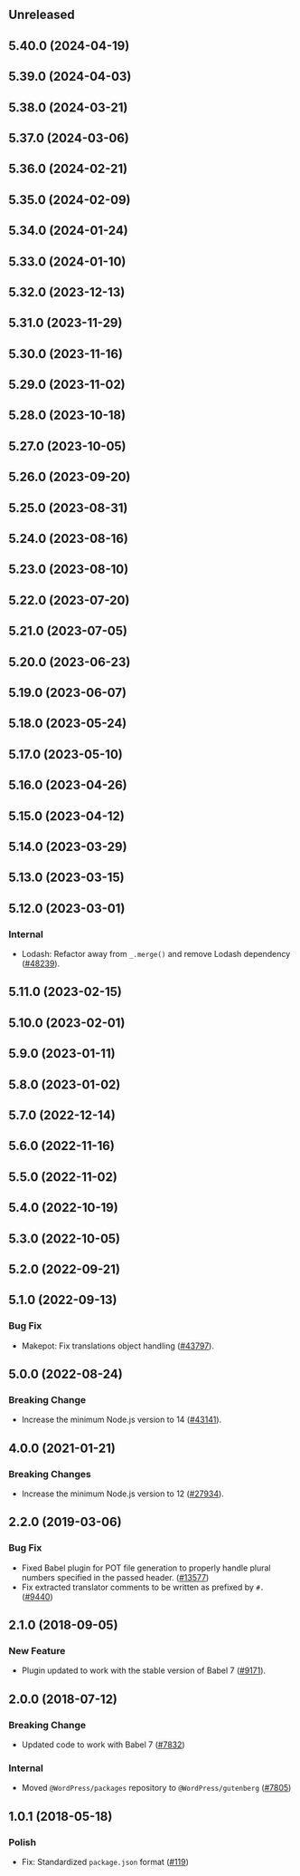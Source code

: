 <!-- Learn how to maintain this file at https://github.com/WordPress/gutenberg/tree/HEAD/packages#maintaining-changelogs. -->

## Unreleased

## 5.40.0 (2024-04-19)

## 5.39.0 (2024-04-03)

## 5.38.0 (2024-03-21)

## 5.37.0 (2024-03-06)

## 5.36.0 (2024-02-21)

## 5.35.0 (2024-02-09)

## 5.34.0 (2024-01-24)

## 5.33.0 (2024-01-10)

## 5.32.0 (2023-12-13)

## 5.31.0 (2023-11-29)

## 5.30.0 (2023-11-16)

## 5.29.0 (2023-11-02)

## 5.28.0 (2023-10-18)

## 5.27.0 (2023-10-05)

## 5.26.0 (2023-09-20)

## 5.25.0 (2023-08-31)

## 5.24.0 (2023-08-16)

## 5.23.0 (2023-08-10)

## 5.22.0 (2023-07-20)

## 5.21.0 (2023-07-05)

## 5.20.0 (2023-06-23)

## 5.19.0 (2023-06-07)

## 5.18.0 (2023-05-24)

## 5.17.0 (2023-05-10)

## 5.16.0 (2023-04-26)

## 5.15.0 (2023-04-12)

## 5.14.0 (2023-03-29)

## 5.13.0 (2023-03-15)

## 5.12.0 (2023-03-01)

### Internal

-   Lodash: Refactor away from `_.merge()` and remove Lodash dependency ([#48239](https://github.com/WordPress/gutenberg/pull/48239)).

## 5.11.0 (2023-02-15)

## 5.10.0 (2023-02-01)

## 5.9.0 (2023-01-11)

## 5.8.0 (2023-01-02)

## 5.7.0 (2022-12-14)

## 5.6.0 (2022-11-16)

## 5.5.0 (2022-11-02)

## 5.4.0 (2022-10-19)

## 5.3.0 (2022-10-05)

## 5.2.0 (2022-09-21)

## 5.1.0 (2022-09-13)

### Bug Fix

-   Makepot: Fix translations object handling ([#43797](https://github.com/WordPress/gutenberg/pull/43797)).

## 5.0.0 (2022-08-24)

### Breaking Change

-   Increase the minimum Node.js version to 14 ([#43141](https://github.com/WordPress/gutenberg/pull/43141)).

## 4.0.0 (2021-01-21)

### Breaking Changes

-   Increase the minimum Node.js version to 12 ([#27934](https://github.com/WordPress/gutenberg/pull/27934)).

## 2.2.0 (2019-03-06)

### Bug Fix

-   Fixed Babel plugin for POT file generation to properly handle plural numbers specified in the passed header. ([#13577](https://github.com/WordPress/gutenberg/pull/13577))
-   Fix extracted translator comments to be written as prefixed by `#.` ([#9440](https://github.com/WordPress/gutenberg/pull/9440))

## 2.1.0 (2018-09-05)

### New Feature

-   Plugin updated to work with the stable version of Babel 7 ([#9171](https://github.com/WordPress/gutenberg/pull/9171)).

## 2.0.0 (2018-07-12)

### Breaking Change

-   Updated code to work with Babel 7 ([#7832](https://github.com/WordPress/gutenberg/pull/7832))

### Internal

-   Moved `@WordPress/packages` repository to `@WordPress/gutenberg` ([#7805](https://github.com/WordPress/gutenberg/pull/7805))

## 1.0.1 (2018-05-18)

### Polish

-   Fix: Standardized `package.json` format ([#119](https://github.com/WordPress/packages/pull/119))
